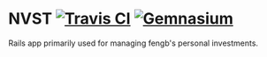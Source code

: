NVST [![Travis CI](https://travis-ci.org/fengb/nvst.svg?branch=master)](https://travis-ci.org/fengb/nvst) [![Gemnasium](https://gemnasium.com/fengb/nvst.svg)](https://gemnasium.com/fengb/nvst)
=====
Rails app primarily used for managing fengb's personal investments.
